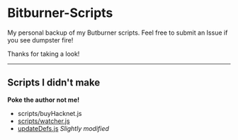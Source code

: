 # Bitburner-Scripts
My personal backup of my Butburner scripts. Feel free to submit an Issue if you see dumpster fire!

Thanks for taking a look!

----

## Scripts I didn't make
**Poke the author not me!**
- scripts/buyHacknet.js
- [scripts/watcher.js](https://github.com/bitburner-official/vscode-template/blob/main/src/watcher.ts)
- [updateDefs.js](https://github.com/bitburner-official/vscode-template/blob/main/updateDefs.js) *Slightly modified*
